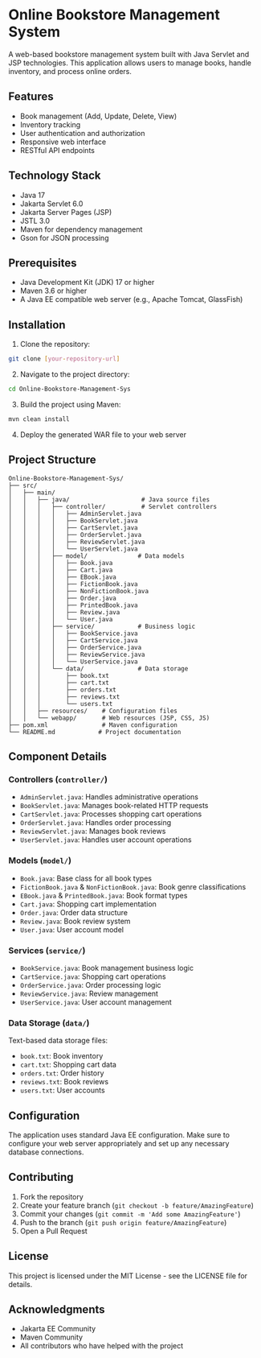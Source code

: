 # Online Bookstore Management System

A web-based bookstore management system built with Java Servlet and JSP technologies. This application allows users to manage books, handle inventory, and process online orders.

## Features

- Book management (Add, Update, Delete, View)
- Inventory tracking
- User authentication and authorization
- Responsive web interface
- RESTful API endpoints

## Technology Stack

- Java 17
- Jakarta Servlet 6.0
- Jakarta Server Pages (JSP)
- JSTL 3.0
- Maven for dependency management
- Gson for JSON processing

## Prerequisites

- Java Development Kit (JDK) 17 or higher
- Maven 3.6 or higher
- A Java EE compatible web server (e.g., Apache Tomcat, GlassFish)

## Installation

1. Clone the repository:
```bash
git clone [your-repository-url]
```

2. Navigate to the project directory:
```bash
cd Online-Bookstore-Management-Sys
```

3. Build the project using Maven:
```bash
mvn clean install
```

4. Deploy the generated WAR file to your web server

## Project Structure

```
Online-Bookstore-Management-Sys/
├── src/
│   ├── main/
│   │   ├── java/                    # Java source files
│   │   │   ├── controller/          # Servlet controllers
│   │   │   │   ├── AdminServlet.java
│   │   │   │   ├── BookServlet.java
│   │   │   │   ├── CartServlet.java
│   │   │   │   ├── OrderServlet.java
│   │   │   │   ├── ReviewServlet.java
│   │   │   │   └── UserServlet.java
│   │   │   ├── model/              # Data models
│   │   │   │   ├── Book.java
│   │   │   │   ├── Cart.java
│   │   │   │   ├── EBook.java
│   │   │   │   ├── FictionBook.java
│   │   │   │   ├── NonFictionBook.java
│   │   │   │   ├── Order.java
│   │   │   │   ├── PrintedBook.java
│   │   │   │   ├── Review.java
│   │   │   │   └── User.java
│   │   │   ├── service/            # Business logic
│   │   │   │   ├── BookService.java
│   │   │   │   ├── CartService.java
│   │   │   │   ├── OrderService.java
│   │   │   │   ├── ReviewService.java
│   │   │   │   └── UserService.java
│   │   │   └── data/               # Data storage
│   │   │       ├── book.txt
│   │   │       ├── cart.txt
│   │   │       ├── orders.txt
│   │   │       ├── reviews.txt
│   │   │       └── users.txt
│   │   ├── resources/    # Configuration files
│   │   └── webapp/       # Web resources (JSP, CSS, JS)
├── pom.xml               # Maven configuration
└── README.md            # Project documentation
```

## Component Details

### Controllers (`controller/`)
- `AdminServlet.java`: Handles administrative operations
- `BookServlet.java`: Manages book-related HTTP requests
- `CartServlet.java`: Processes shopping cart operations
- `OrderServlet.java`: Handles order processing
- `ReviewServlet.java`: Manages book reviews
- `UserServlet.java`: Handles user account operations

### Models (`model/`)
- `Book.java`: Base class for all book types
- `FictionBook.java` & `NonFictionBook.java`: Book genre classifications
- `EBook.java` & `PrintedBook.java`: Book format types
- `Cart.java`: Shopping cart implementation
- `Order.java`: Order data structure
- `Review.java`: Book review system
- `User.java`: User account model

### Services (`service/`)
- `BookService.java`: Book management business logic
- `CartService.java`: Shopping cart operations
- `OrderService.java`: Order processing logic
- `ReviewService.java`: Review management
- `UserService.java`: User account management

### Data Storage (`data/`)
Text-based data storage files:
- `book.txt`: Book inventory
- `cart.txt`: Shopping cart data
- `orders.txt`: Order history
- `reviews.txt`: Book reviews
- `users.txt`: User accounts

## Configuration

The application uses standard Java EE configuration. Make sure to configure your web server appropriately and set up any necessary database connections.

## Contributing

1. Fork the repository
2. Create your feature branch (`git checkout -b feature/AmazingFeature`)
3. Commit your changes (`git commit -m 'Add some AmazingFeature'`)
4. Push to the branch (`git push origin feature/AmazingFeature`)
5. Open a Pull Request

## License

This project is licensed under the MIT License - see the LICENSE file for details.

## Acknowledgments

- Jakarta EE Community
- Maven Community
- All contributors who have helped with the project
